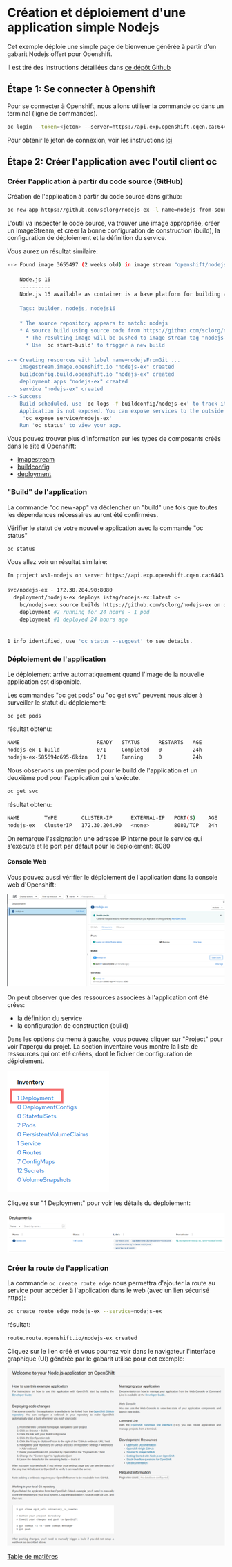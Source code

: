 # Création et déploiement d'une application simple Nodejs

Cet exemple déploie une simple page de bienvenue générée à partir d'un gabarit Nodejs offert pour Openshift.

Il est tiré des instructions détaillées dans [ce dépôt Github](https://github.com/sclorg/nodejs-ex)

## Étape 1: Se connecter à Openshift
Pour se connecter à Openshift, nous allons utiliser la commande oc dans un terminal (ligne de commandes).
```bash
oc login --token=<jeton> --server=https://api.exp.openshift.cqen.ca:6443
```
Pour obtenir le jeton de connexion, voir les instructions [ici](../../Readme-HandsOn.md#se-connecter-au-cluster-dopenshiftoutilsocreadmemdse-connecter-au-cluster-dopenshift)

## Étape 2: Créer l'application avec l'outil client oc

### Créer l'application à partir du code source (GitHub)
Création de l'application à partir du code source dans github:

```bash
oc new-app https://github.com/sclorg/nodejs-ex -l name=nodejs-from-source
```

L'outil va inspecter le code source, va trouver une image appropriée, créer un ImageStream, et créer la bonne configuration de construction (build), la configuration de déploiement et la définition du service.

Vous aurez un résultat similaire:
```bash
--> Found image 3655497 (2 weeks old) in image stream "openshift/nodejs" under tag "16-ubi8" for "nodejs"

    Node.js 16 
    ---------- 
    Node.js 16 available as container is a base platform for building and running various Node.js 16 applications and frameworks. Node.js is a platform built on Chrome's JavaScript runtime for easily building fast, scalable network applications. Node.js uses an event-driven, non-blocking I/O model that makes it lightweight and efficient, perfect for data-intensive real-time applications that run across distributed devices.

    Tags: builder, nodejs, nodejs16

    * The source repository appears to match: nodejs
    * A source build using source code from https://github.com/sclorg/nodejs-ex will be created
      * The resulting image will be pushed to image stream tag "nodejs-ex:latest"
      * Use 'oc start-build' to trigger a new build

--> Creating resources with label name=nodejsFromGit ...
    imagestream.image.openshift.io "nodejs-ex" created
    buildconfig.build.openshift.io "nodejs-ex" created
    deployment.apps "nodejs-ex" created
    service "nodejs-ex" created
--> Success
    Build scheduled, use 'oc logs -f buildconfig/nodejs-ex' to track its progress.
    Application is not exposed. You can expose services to the outside world by executing one or more of the commands below:
     'oc expose service/nodejs-ex' 
    Run 'oc status' to view your app.
```
Vous pouvez trouver plus d'information sur les types de composants créés dans le site d'Openshift:
- [imagestream](https://docs.openshift.com/container-platform/4.10/openshift_images/image-streams-manage.html)
- [buildconfig](https://docs.openshift.com/container-platform/4.10/rest_api/workloads_apis/buildconfig-build-openshift-io-v1.html)
- [deployment](https://docs.openshift.com/container-platform/4.10/applications/deployments/what-deployments-are.html)

### "Build" de l'application

La commande "oc new-app" va déclencher un "build" une fois que toutes les dépendances nécessaires auront été confirmées.

Vérifier le statut de votre nouvelle application avec la commande "oc status"
```bash
oc status
```

Vous allez voir un résultat similaire:
```bash
In project ws1-nodejs on server https://api.exp.openshift.cqen.ca:6443

svc/nodejs-ex - 172.30.204.90:8080
  deployment/nodejs-ex deploys istag/nodejs-ex:latest <-
    bc/nodejs-ex source builds https://github.com/sclorg/nodejs-ex on openshift/nodejs:16-ubi8 
    deployment #2 running for 24 hours - 1 pod
    deployment #1 deployed 24 hours ago


1 info identified, use 'oc status --suggest' to see details.
```

### Déploiement de l'application
Le déploiement arrive automatiquement quand l'image de la nouvelle  application est disponible.

Les commandes "oc get pods" ou "oc get svc" peuvent nous aider à surveiller le statut du déploiement:

```bash
oc get pods
```
résultat obtenu:
```bash
NAME                         READY   STATUS      RESTARTS   AGE
nodejs-ex-1-build            0/1     Completed   0          24h
nodejs-ex-585694c695-6kdzn   1/1     Running     0          24h
```
Nous observons un premier pod pour le build de l'application et un deuxième pod pour l'application qui s'exécute.

```bash
oc get svc
```
résultat obtenu:
```bash
NAME        TYPE        CLUSTER-IP      EXTERNAL-IP   PORT(S)    AGE
nodejs-ex   ClusterIP   172.30.204.90   <none>        8080/TCP   24h
```
On remarque l'assignation une adresse IP interne pour le service qui s'exécute et le port par défaut pour le déploiement: 8080

#### Console Web
Vous pouvez aussi vérifier le déploiement de l'application dans la console web d'Openshift:

![ocp-web-projet-cree](images/ocp-web-console-nodejs-from-github-created.png)

On peut observer que des ressources associées à l'application ont été crées:
- la définition du service
- la configuration de construction (build)

Dans les options du menu à gauche, vous pouvez cliquer sur "Project" pour voir l'aperçu du projet. La section inventaire vous montre la liste de ressources qui ont été créées, dont le fichier de configuration de déploiement.

![ocp-web-project-inventaire](images/ocp-web-console-nodejs-from-github-inventory.png)

Cliquez sur "1 Deployment" pour voir les détails du déploiement:

![ocp-web-nodejs-deploiement](images/ocp-web-console-nodejs-deployment.png)

### Créer la route de l'application
La commande `oc create route edge` nous permettra d'ajouter la route au service pour accéder à l'application dans le web (avec un lien sécurisé https):

```bash
oc create route edge nodejs-ex --service=nodejs-ex
```
résultat:
```bash
route.route.openshift.io/nodejs-ex created
```

Cliquez sur le lien créé et vous pourrez voir dans le navigateur l'interface graphique (UI) générée par le gabarit utilisé pour cet exemple:

![ocp-web-nodejs-ui](images/ocp-deployed-nodejs-ui.png)



[Table de matières](README.md)